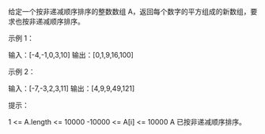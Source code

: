 给定一个按非递减顺序排序的整数数组 A，返回每个数字的平方组成的新数组，要求也按非递减顺序排序。

示例 1：

输入：[-4,-1,0,3,10]
输出：[0,1,9,16,100]

示例 2：

输入：[-7,-3,2,3,11]
输出：[4,9,9,49,121]

提示：

1 <= A.length <= 10000
-10000 <= A[i] <= 10000
A 已按非递减顺序排序。
